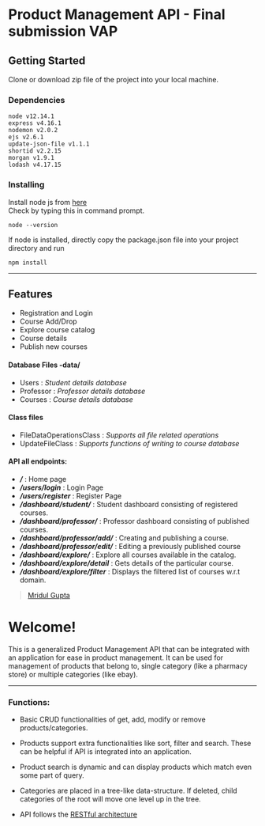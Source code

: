 # Product Management API - Final submission VAP

## Getting Started

Clone or download zip file of the project into your local machine.

### Dependencies

```
node v12.14.1
express v4.16.1
nodemon v2.0.2
ejs v2.6.1
update-json-file v1.1.1
shortid v2.2.15
morgan v1.9.1
lodash v4.17.15
```  

### Installing

Install node js from [here](https://nodejs.org/en/download/)  
Check by typing this in command prompt.
```
node --version
```

If node is installed, directly copy the package.json file into your project directory and run
```
npm install
```


---

## Features
- Registration and Login
- Course Add/Drop
- Explore course catalog
- Course details
- Publish new courses  

#### Database Files -data/
- Users : *Student details database*
- Professor : *Professor details database*
- Courses : *Course details database*  

#### Class files
- FileDataOperationsClass : *Supports all file related operations*
- UpdateFileClass : *Supports functions of writing to course database* 

#### API all endpoints:
  * ***/*** : Home page 
  * ***/users/login*** : Login Page
  * ***/users/register*** : Register Page 
  * ***/dashboard/student/*** : Student dashboard consisting of registered courses.
  * ***/dashboard/professor/*** : Professor dashboard consisting of published  courses.
  * ***/dashboard/professor/add/*** : Creating and publishing a course.
  * ***/dashboard/professor/edit/*** : Editing a previously published course 
  * ***/dashboard/explore/*** : Explore all courses available in the catalog.
  * ***/dashboard/explore/detail*** : Gets details of the particular course.
  * ***/dashboard/explore/filter*** : Displays the filtered list of courses w.r.t domain.


>[Mridul Gupta](https://www.linkedin.com/in/mridul-gupta2021/)


# Welcome!

This is a generalized Product Management API that can be integrated with an application for ease in product management. 
It can be used for management of products that belong to, single category (like a pharmacy store) or multiple categories (like ebay).  

___

### Functions:

* Basic CRUD functionalities of get, add, modify or remove products/categories. 

* Products support extra functionalities like sort, filter and search. These can be helpful if API is integrated into an application.

* Product search is dynamic and can display products which match even some part of query.

* Categories are placed in a tree-like data-structure. If deleted, child categories of the root will move one level up in the tree.

* API follows the [RESTful architecture](https://restfulapi.net/)
